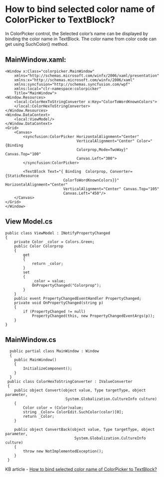 # How to bind selected color name of ColorPicker to TextBlock?

In ColorPicker control, the Selected color’s name can be displayed by binding the color name in TextBlock. The color name from color code can get using SuchColor() method.

## MainWindow.xaml:

    <Window x:Class="colorpicker.MainWindow"
        xmlns="http://schemas.microsoft.com/winfx/2006/xaml/presentation"
        xmlns:x="http://schemas.microsoft.com/winfx/2006/xaml"
        xmlns:syncfusion="http://schemas.syncfusion.com/wpf"
        xmlns:local="clr-namespace:colorpicker"
        Title="MainWindow">
    <Window.Resources>
        <local:ColorHexToStringConverter x:Key="ColorToWordKnownColors">
        </local:ColorHexToStringConverter>
    </Window.Resources>
    <Window.DataContext>
        <local:ViewModel/>
    </Window.DataContext>
    <Grid>
        <Canvas>
            <syncfusion:ColorPicker HorizontalAlignment="Center" 
                                    VerticalAlignment="Center" Color="{Binding  
                                    Colorprop,Mode=TwoWay}" Canvas.Top="100"  
                                    Canvas.Left="300">
            </syncfusion:ColorPicker>
 
            <TextBlock Text="{ Binding  Colorprop, Converter={StaticResource  
                              ColorToWordKnownColors}}" HorizontalAlignment="Center" 
                              VerticalAlignment="Center" Canvas.Top="105"  
                              Canvas.Left="450"/>
        </Canvas>
    </Grid>
    </Window>

## View Model.cs
    
    public class ViewModel : INotifyPropertyChanged
    {
        private Color _color = Colors.Green;
        public Color Colorprop
        {
            get
            {
                return _color;
            }
            set
            {
                _color = value;
                OnPropertyChanged("Colorprop");
            }
        }
        public event PropertyChangedEventHandler PropertyChanged;
        private void OnPropertyChanged(string p)
        {
            if (PropertyChanged != null)
                PropertyChanged(this, new PropertyChangedEventArgs(p));
        }
    }

## MainWindow.cs
   
      public partial class MainWindow : Window
      {
        public MainWindow()
        {
            InitializeComponent();
        }
      }
     public class ColorHexToStringConverter : IValueConverter
     {
        public object Convert(object value, Type targetType, object parameter, 
                               System.Globalization.CultureInfo culture)
        {
            Color color = (Color)value;
            string _Color= ColorEdit.SuchColor(color)[0];
            return _Color;
        }

        public object ConvertBack(object value, Type targetType, object parameter,
                                   System.Globalization.CultureInfo culture)
        {
            throw new NotImplementedException();
        }
     }

KB article - [How to bind selected color name of ColorPicker to TextBlock?](https://www.syncfusion.com/kb/6589/how-to-get-selected-color-name-of-wpf-colorpicker)



